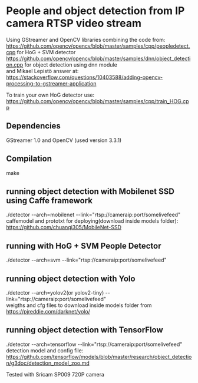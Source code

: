 # People and object detection from IP camera RTSP video stream 



Using GStreamer and OpenCV libraries combining the code from:   
https://github.com/opencv/opencv/blob/master/samples/cpp/peopledetect.cpp for HoG + SVM detector  
https://github.com/opencv/opencv/blob/master/samples/dnn/object_detection.cpp for object detection using dnn module    
and Mikael Lepistö answer at:  
https://stackoverflow.com/questions/10403588/adding-opencv-processing-to-gstreamer-application  


To train your own HoG detector use:  
https://github.com/opencv/opencv/blob/master/samples/cpp/train_HOG.cpp

##  Dependencies
GStreamer 1.0 and OpenCV (used version 3.3.1)

## Compilation  
make  
## running object detection with Mobilenet SSD using Caffe framework
./detector --arch=mobilenet --link="rtsp://cameraip:port/somelivefeed"    
caffemodel and prototxt for deploying(download inside models folder): https://github.com/chuanqi305/MobileNet-SSD

## running with HoG + SVM People Detector 
./detector --arch=svm --link="rtsp://cameraip:port/somelivefeed"

## running object detection with Yolo
./detector --arch=yolov2(or yolov2-tiny) --link="rtsp://cameraip:port/somelivefeed"  
weigths and cfg files to download inside models folder from https://pjreddie.com/darknet/yolo/  

## running object detection with TensorFlow 
./detector --arch=tensorflow --link="rtsp://cameraip:port/somelivefeed"  
detection model and config file:  
https://github.com/tensorflow/models/blob/master/research/object_detection/g3doc/detection_model_zoo.md

Tested with Sricam SP009 720P camera   
